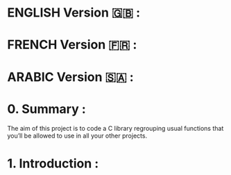 # ENGLISH Version :uk: :
# FRENCH Version :fr: :
# ARABIC Version :saudi_arabia: :
# 0. Summary :
The aim of this project is to code a C library regrouping usual functions that you’ll be allowed to use in all your other projects.

# 1. Introduction :
